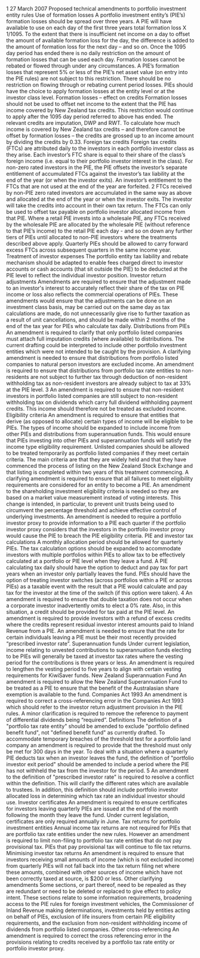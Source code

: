 1 27 March 2007 Proposed technical amendments to portfolio investment entity rules Use of formation losses A portfolio investment entity’s (PIE’s) formation losses should be spread over three years. A PIE will have available to use on each day of the first three years total formation loss X 1/1095. To the extent that there is insufficient net income on a day to offset the amount of available formation loss for the day, the difference is added to the amount of formation loss for the next day – and so on. Once the 1095 day period has ended there is no daily restriction on the amount of formation losses that can be used each day. Formation losses cannot be rebated or flowed through under any circumstances. A PIE’s formation losses that represent 5% or less of the PIE’s net asset value (on entry into the PIE rules) are not subject to this restriction. There should be no restriction on flowing through or rebating current period losses. PIEs should have the choice to apply formation losses at the entity level or at the investor class level. Formation losses – effect on credits Formation losses should not be used to offset net income to the extent that the PIE has income covered by New Zealand tax credits. This restriction would continue to apply after the 1095 day period referred to above has ended. The relevant credits are imputation, DWP and RWT. To calculate how much income is covered by New Zealand tax credits – and therefore cannot be offset by formation losses – the credits are grossed up to an income amount by dividing the credits by 0.33. Foreign tax credits Foreign tax credits (FTCs) are attributed daily to the investors in each portfolio investor class as they arise. Each investor’s FTC share is equal to their share of the class’s foreign income (i.e. equal to their portfolio investor interest in the class). For non-zero rated investors in the PIE, the PIE offsets the investor’s separate entitlement of accumulated FTCs against the investor’s tax liability at the end of the year (or when the investor exits). An investor’s entitlement to the FTCs that are not used at the end of the year are forfeited. 2 FTCs received by non-PIE zero rated investors are accumulated in the same way as above and allocated at the end of the year or when the investor exits. The investor will take the credits into account in their own tax return. The FTCs can only be used to offset tax payable on portfolio investor allocated income from that PIE. Where a retail PIE invests into a wholesale PIE, any FTCs received by the wholesale PIE are allocated by the wholesale PIE (without reference to that PIE’s income) to the retail PIE each day - and so on down any further tiers of PIEs until allocated to non-PIE investors where the treatments described above apply. Quarterly PIEs should be allowed to carry forward excess FTCs across subsequent quarters in the same income year. Treatment of investor expenses The portfolio entity tax liability and rebate mechanism should be adapted to enable fees charged direct to investor accounts or cash accounts (that sit outside the PIE) to be deducted at the PIE level to reflect the individual investor position. Investor return adjustments Amendments are required to ensure that the adjustment made to an investor's interest to accurately reflect their share of the tax on PIE income or loss also reflects the commercial operations of PIEs. These amendments would ensure that the adjustments can be done on an investment class basis, may be carried out on the same day as tax calculations are made, do not unnecessarily give rise to further taxation as a result of unit cancellations, and should be made within 2 months of the end of the tax year for PIEs who calculate tax daily. Distributions from PIEs An amendment is required to clarify that only portfolio listed companies must attach full imputation credits (where available) to distributions. The current drafting could be interpreted to include other portfolio investment entities which were not intended to be caught by the provision. A clarifying amendment is needed to ensure that distributions from portfolio listed companies to natural person investors are excluded income. An amendment is required to ensure that distributions from portfolio tax rate entities to non-residents are not subject to further tax through deduction of non-resident withholding tax as non-resident investors are already subject to tax at 33% at the PIE level. 3 An amendment is required to ensure that non-resident investors in portfolio listed companies are still subject to non-resident withholding tax on dividends which carry full dividend withholding payment credits. This income should therefore not be treated as excluded income. Eligibility criteria An amendment is required to ensure that entities that derive (as opposed to allocate) certain types of income will be eligible to be PIEs. The types of income should be expanded to include income from other PIEs and distributions from superannuation funds. This would ensure that PIEs investing into other PIEs and superannuation funds will satisfy the income type eligibility requirement. Unlisted companies should be allowed to be treated temporarily as portfolio listed companies if they meet certain criteria. The main criteria are that they are widely held and that they have commenced the process of listing on the New Zealand Stock Exchange and that listing is completed within two years of this treatment commencing. A clarifying amendment is required to ensure that all failures to meet eligibility requirements are considered for an entity to become a PIE. An amendment to the shareholding investment eligibility criteria is needed so they are based on a market value measurement instead of voting interests. This change is intended, in particular, to prevent unit trusts being used to circumvent the percentage threshold and achieve effective control of underlying investments. An amendment is needed to require a portfolio investor proxy to provide information to a PIE each quarter if the portfolio investor proxy considers that the investors in the portfolio investor proxy would cause the PIE to breach the PIE eligibility criteria. PIE and investor tax calculations A monthly allocation period should be allowed for quarterly PIEs. The tax calculation options should be expanded to accommodate investors with multiple portfolios within PIEs to allow tax to be effectively calculated at a portfolio or PIE level when they leave a fund. A PIE calculating tax daily should have the option to deduct and pay tax for part years when an investor only partially leaves the fund. PIEs should have the option of treating investor switches (across portfolios within a PIE or across PIEs) as a taxable event with the result that a PIE would calculate and pay tax for the investor at the time of the switch (if this option were taken). 4 An amendment is required to ensure that double taxation does not occur when a corporate investor inadvertently omits to elect a 0% rate. Also, in this situation, a credit should be provided for tax paid at the PIE level. An amendment is required to provide investors with a refund of excess credits where the credits represent residual investor interest amounts paid to Inland Revenue from a PIE. An amendment is needed to ensure that the rate for certain individuals leaving a PIE must be their most recently provided “prescribed investor rate”. Superannuation funds Under current legislation, income relating to unvested contributions to superannuation funds electing to be PIEs will generally be taxed at investor tax rates where the vesting period for the contributions is three years or less. An amendment is required to lengthen the vesting period to five years to align with certain vesting requirements for KiwiSaver funds. New Zealand Superannuation Fund An amendment is required to allow the New Zealand Superannuation Fund to be treated as a PIE to ensure that the benefit of the Australasian share exemption is available to the fund. Companies Act 1993 An amendment is required to correct a cross-referencing error in the Companies Act 1993 which should refer to the investor return adjustment provision in the PIE rules. A minor clarification is required to remove the reference to payment of differential dividends being “required”. Definitions The definition of a "portfolio tax rate entity" should be amended to exclude "portfolio defined benefit fund", not "defined benefit fund" as currently drafted. To accommodate temporary breaches of the threshold test for a portfolio land company an amendment is required to provide that the threshold must only be met for 300 days in the year. To deal with a situation where a quarterly PIE deducts tax when an investor leaves the fund, the definition of "portfolio investor exit period" should be amended to include a period where the PIE has not withheld the tax from the investor for the period. 5 An amendment to the definition of "prescribed investor rate" is required to resolve a conflict within the definition. This will clarify the different rates which are available to trustees. In addition, this definition should include portfolio investor allocated loss in determining which tax rate an individual investor should use. Investor certificates An amendment is required to ensure certificates for investors leaving quarterly PIEs are issued at the end of the month following the month they leave the fund. Under current legislation, certificates are only required annually in June. Tax returns for portfolio investment entities Annual income tax returns are not required for PIEs that are portfolio tax rate entities under the new rules. However an amendment is required to limit non-filing to portfolio tax rate entities that do not pay provisional tax. PIEs that pay provisional tax will continue to file tax returns. Minimising investor tax returns An amendment is required to ensure that investors receiving small amounts of income (which is not excluded income) from quarterly PIEs will not fall back into the tax return filing net where these amounts, combined with other sources of income which have not been correctly taxed at source, is $200 or less. Other clarifying amendments Some sections, or part thereof, need to be repealed as they are redundant or need to be deleted or replaced to give effect to policy intent. These sections relate to some information requirements, broadening access to the PIE rules for foreign investment vehicles, the Commissioner of Inland Revenue making determinations, investments held by entities acting on behalf of PIEs, exclusion of life insurers from certain PIE eligibility requirements, and the exclusion from non-resident withholding income of dividends from portfolio listed companies. Other cross-referencing An amendment is required to correct the cross referencing error in the provisions relating to credits received by a portfolio tax rate entity or portfolio investor proxy.